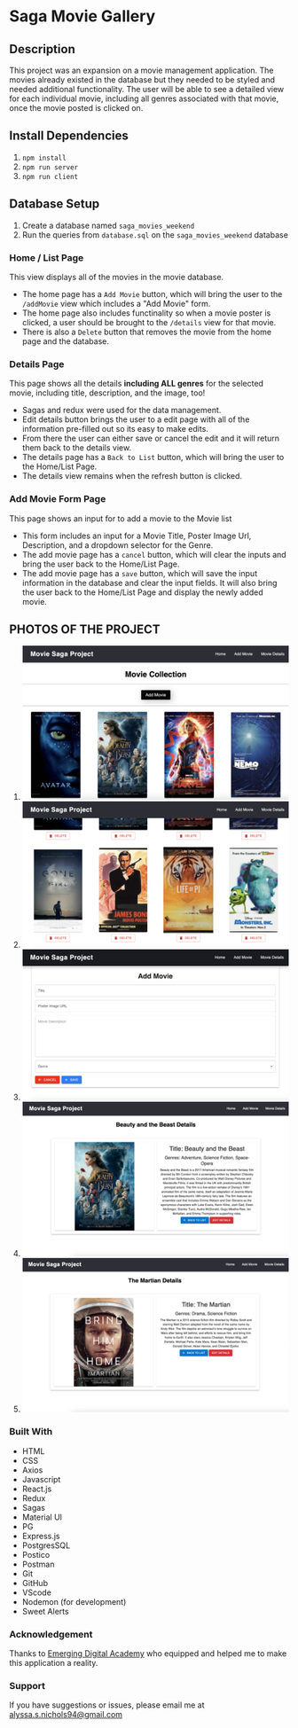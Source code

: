 # Saga Movie Gallery

## Description

This project was an expansion on a movie management application. The movies already existed in the database but they needed to be styled and needed additional functionality. The user will be able to see a detailed view for each individual movie, including all genres associated with that movie, once the movie posted is clicked on.

## Install Dependencies

1. `npm install`
2. `npm run server`
3. `npm run client`

## Database Setup

1. Create a database named `saga_movies_weekend`
2. Run the queries from `database.sql` on the `saga_movies_weekend` database

### Home / List Page

This view displays all of the movies in the movie database.

- The home page has a `Add Movie` button, which will bring the user to the `/addMovie` view which includes a "Add Movie" form.
- The home page also includes functinality so when a movie poster is clicked, a user should be brought to the `/details` view for that movie.
- There is also a `Delete` button that removes the movie from the home page and the database.

### Details Page

This page shows all the details **including ALL genres** for the selected movie, including title, description, and the image, too!

- Sagas and redux were used for the data management.
- Edit details button brings the user to a edit page with all of the information pre-filled out so its easy to make edits.
- From there the user can either save or cancel the edit and it will return them back to the details view.
- The details page has a `Back to List` button, which will bring the user to the Home/List Page.
- The details view remains when the refresh button is clicked.

### Add Movie Form Page

This page shows an input for to add a movie to the Movie list

- This form includes an input for a Movie Title, Poster Image Url, Description, and a dropdown selector for the Genre.
- The add movie page has a `cancel` button, which will clear the inputs and bring the user back to the Home/List Page.
- The add movie page has a `save` button, which will save the input information in the database and clear the input fields. It will also bring the user back to the Home/List Page and display the newly added movie.

## PHOTOS OF THE PROJECT

1. ![Alt text](mainpage1.png)
2. ![Alt text](homepage2.png)
3. ![Alt text](formpage.png)
4. ![Alt text](detailpage1.png)
5. ![Alt text](detailpage2.png)

### Built With

- HTML
- CSS
- Axios
- Javascript
- React.js
- Redux
- Sagas
- Material UI
- PG
- Express.js
- PostgresSQL
- Postico
- Postman
- Git
- GitHub
- VScode
- Nodemon (for development)
- Sweet Alerts

### Acknowledgement

Thanks to [Emerging Digital Academy](http://www.emergingacademy.org) who equipped and helped me to make this application a reality.

### Support

If you have suggestions or issues, please email me at [alyssa.s.nichols94@gmail.com](mailto:alyssa.s.nichols94@gmail.com)

